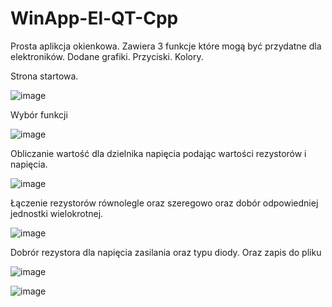 # WinApp-El-QT-Cpp

Prosta aplikcja okienkowa. Zawiera 3 funkcje które mogą być przydatne dla elektroników. Dodane grafiki. Przyciski. Kolory. 

Strona startowa.

![image](https://user-images.githubusercontent.com/107618391/174252541-ba737612-ea26-421a-b558-5e8a99ed9e94.png)

Wybór funkcji

![image](https://user-images.githubusercontent.com/107618391/174251497-38b923bf-14ea-4778-b23c-35ad0aff65e1.png)

Obliczanie wartość dla dzielnika napięcia podając wartości rezystorów i napięcia.

![image](https://user-images.githubusercontent.com/107618391/174251798-ffe0e51d-c0be-4248-a397-72c484ba75bd.png)

Łączenie rezystorów równolegle oraz szeregowo oraz dobór odpowiedniej jednostki wielokrotnej.

![image](https://user-images.githubusercontent.com/107618391/174251957-cb842ce0-54a1-4d9e-9db7-dcb005f20c3a.png)

Dobrór rezystora dla napięcia zasilania oraz typu diody. Oraz zapis do pliku

![image](https://user-images.githubusercontent.com/107618391/174252089-475ef39b-338a-4385-bf62-ca2a929ce416.png)

![image](https://user-images.githubusercontent.com/107618391/174252213-0f957bf4-ff92-46be-abcf-c3e7d45e6a37.png)
